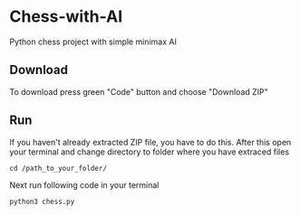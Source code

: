 # Chess-with-AI
Python chess project with simple minimax AI

## Download
To download press green "Code" button and choose "Download ZIP"

## Run
If you haven't already extracted ZIP file, you have to do this.
After this open your terminal and change directory to folder where you have extraced files
```
cd /path_to_your_folder/
```
Next run following code in your terminal
```
python3 chess.py
```
